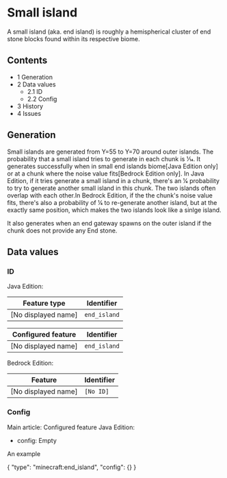 # Small island
A small island (aka. end island) is roughly a hemispherical cluster of end stone blocks found within its respective biome.

## Contents
- 1 Generation
- 2 Data values
	- 2.1 ID
	- 2.2 Config
- 3 History
- 4 Issues

## Generation
Small islands are generated from Y=55 to Y=70 around outer islands. The probability that a small island tries to generate in each chunk is 1⁄14. It generates successfully when in small end islands biome‌[Java Edition  only] or at a chunk where the noise value fits‌[Bedrock Edition  only]. In Java Edition, if it tries generate a small island in a chunk, there's an 1⁄4 probability to try to generate another small island in this chunk. The two islands often overlap with each other.In Bedrock Edition, if the the chunk's noise value fits, there's also a probability of 1⁄4 to re-generate another island, but at the exactly same position, which makes the two islands look like a sinlge island. 

It also generates when an end gateway spawns on the outer island if the chunk does not provide any End stone.

## Data values
### ID
Java Edition:

| Feature type        | Identifier   |
|---------------------|--------------|
| [No displayed name] | `end_island` |

| Configured feature  | Identifier   |
|---------------------|--------------|
| [No displayed name] | `end_island` |

Bedrock Edition:

| Feature             | Identifier |
|---------------------|------------|
| [No displayed name] | `[No ID]`  |

### Config
Main article: Configured feature
Java Edition:

- config: Empty


An example

{
  "type": "minecraft:end_island",
  "config": {}
}




